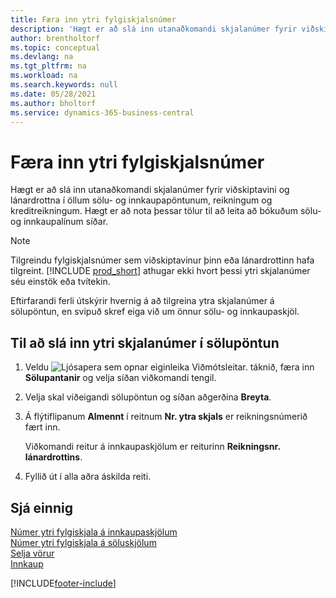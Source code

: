 ```yaml
---
title: Færa inn ytri fylgiskjalsnúmer
description: 'Hægt er að slá inn utanaðkomandi skjalanúmer fyrir viðskiptavini og lánardrottna í öllum sölu- og innkaupapöntunum, reikningum og kreditreikningum. Hægt er að nota þessar tölur til að leita að bókuðum sölu- og innkaupalínum síðar.'
author: brentholtorf
ms.topic: conceptual
ms.devlang: na
ms.tgt_pltfrm: na
ms.workload: na
ms.search.keywords: null
ms.date: 05/28/2021
ms.author: bholtorf
ms.service: dynamics-365-business-central
---
```

# Færa inn ytri fylgiskjalsnúmer

Hægt er að slá inn utanaðkomandi skjalanúmer fyrir viðskiptavini og lánardrottna í öllum sölu- og innkaupapöntunum, reikningum og kreditreikningum. Hægt er að nota þessar tölur til að leita að bókuðum sölu- og innkaupalínum síðar.  

> [!NOTE]
> Tilgreindu fylgiskjalsnúmer sem viðskiptavinur þinn eða lánardrottinn hafa tilgreint. [!INCLUDE [prod_short](includes/prod_short.md)] athugar ekki hvort þessi ytri skjalanúmer séu einstök eða tvítekin.

Eftirfarandi ferli útskýrir hvernig á að tilgreina ytra skjalanúmer á sölupöntun, en svipuð skref eiga við um önnur sölu- og innkaupaskjöl.

## Til að slá inn ytri skjalanúmer í sölupöntun  

1. Veldu ![Ljósapera sem opnar eiginleika Viðmótsleitar.](media/ui-search/search_small.png "Segðu mér hvað þú vilt gera") táknið, færa inn **Sölupantanir** og velja síðan viðkomandi tengil.  
2. Velja skal viðeigandi sölupöntun og síðan aðgerðina **Breyta**.  
3. Á flýtiflipanum **Almennt** í reitnum **Nr. ytra skjals** er reikningsnúmerið fært inn.  

    Viðkomandi reitur á innkaupaskjölum er reiturinn **Reikningsnr. lánardrottins**.
4. Fyllið út í alla aðra áskilda reiti.  

## Sjá einnig

[Númer ytri fylgiskjala á innkaupaskjölum](purchasing-ext-doc-no.md)  
[Númer ytri fylgiskjala á söluskjölum](sales-how-invoice-sales.md#external-document-numbers)  
[Selja vörur](sales-how-sell-products.md)  
[Innkaup](purchasing-manage-purchasing.md)  

[!INCLUDE[footer-include](includes/footer-banner.md)]